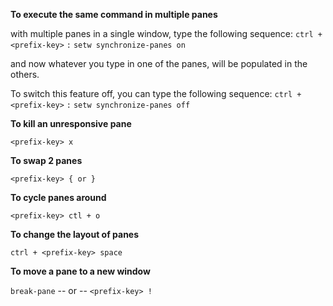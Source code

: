 ---
---

**To execute the same command in multiple panes**

with multiple panes in a single window, type the following sequence:
`ctrl + <prefix-key>`
`:`
`setw synchronize-panes on`

and now whatever you type in one of the panes, will be populated in the others.

To switch this feature off, you can type the following sequence:
`ctrl + <prefix-key>`
`:`
`setw synchronize-panes off`

**To kill an unresponsive pane**

`<prefix-key> x`

**To swap 2 panes**

`<prefix-key> { or }`

**To cycle panes around**

`<prefix-key> ctl + o`

**To change the layout of panes**

`ctrl + <prefix-key> space`

**To move a pane to a new window**

`break-pane`
-- or --
`<prefix-key> !`

